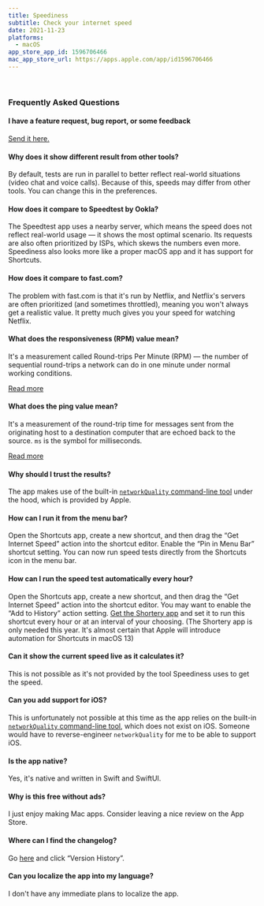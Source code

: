```yaml
---
title: Speediness
subtitle: Check your internet speed
date: 2021-11-23
platforms:
  - macOS
app_store_app_id: 1596706466
mac_app_store_url: https://apps.apple.com/app/id1596706466
---
```


<br>

<h3 id="faq">Frequently Asked Questions</h3>

#### I have a feature request, bug report, or some feedback

[Send it here.](https://sindresorhus.com/feedback/?product=Speediness&referrer=Website-FAQ)

<a id="different-result"></a>
#### Why does it show different result from other tools?

By default, tests are run in parallel to better reflect real-world situations (video chat and voice calls). Because of this, speeds may differ from other tools. You can change this in the preferences.

<a id="ookla"></a>
#### How does it compare to Speedtest by Ookla?

The Speedtest app uses a nearby server, which means the speed does not reflect real-world usage — it shows the most optimal scenario. Its requests are also often prioritized by ISPs, which skews the numbers even more. Speediness also looks more like a proper macOS app and it has support for Shortcuts.

<a id="fast"></a>
#### How does it compare to fast.com?

The problem with fast.com is that it's run by Netflix, and Netflix's servers are often prioritized (and sometimes throttled), meaning you won't always get a realistic value. It pretty much gives you your speed for watching Netflix.

#### What does the responsiveness (RPM) value mean?

It's a measurement called Round-trips Per Minute (RPM) — the number of sequential round-trips a network can do in one minute under normal working conditions.

[Read more](https://support.apple.com/en-gb/HT212313)

#### What does the ping value mean?

It's a measurement of the round-trip time for messages sent from the originating host to a destination computer that are echoed back to the source. `ms` is the symbol for milliseconds.

[Read more](https://xtrium.com/what-is-a-good-ping-speed/)

#### Why should I trust the results?

The app makes use of the built-in [`networkQuality` command-line tool](https://support.apple.com/en-gb/HT212313) under the hood, which is provided by Apple.

#### How can I run it from the menu bar?

Open the Shortcuts app, create a new shortcut, and then drag the “Get Internet Speed” action into the shortcut editor. Enable the “Pin in Menu Bar” shortcut setting. You can now run speed tests directly from the Shortcuts icon in the menu bar.

<a id="scheduled"></a>
#### How can I run the speed test automatically every hour?

Open the Shortcuts app, create a new shortcut, and then drag the “Get Internet Speed” action into the shortcut editor. You may want to enable the “Add to History” action setting. [Get the Shortery app](https://apps.apple.com/no/app/shortery/id1594183810?mt=12) and set it to run this shortcut every hour or at an interval of your choosing. (The Shortery app is only needed this year. It's almost certain that Apple will introduce automation for Shortcuts in macOS 13)

#### Can it show the current speed live as it calculates it?

This is not possible as it's not provided by the tool Speediness uses to get the speed.

<a id="ios"></a>
#### Can you add support for iOS?

This is unfortunately not possible at this time as the app relies on the built-in [`networkQuality` command-line tool](https://support.apple.com/en-gb/HT212313), which does not exist on iOS. Someone would have to reverse-engineer `networkQuality` for me to be able to support iOS.

#### Is the app native?

Yes, it's native and written in Swift and SwiftUI.

#### Why is this free without ads?

I just enjoy making Mac apps. Consider leaving a nice review on the App Store.

#### Where can I find the changelog?

Go [here](https://apps.apple.com/app/id1596706466) and click “Version History”.

#### Can you localize the app into my language?

I don't have any immediate plans to localize the app.
